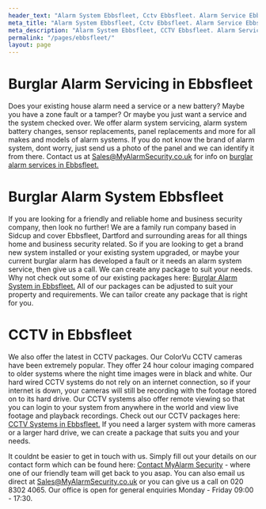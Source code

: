 ```yaml
---
header_text: "Alarm System Ebbsfleet, Cctv Ebbsfleet. Alarm Service Ebbsfleet"
meta_title: "Alarm System Ebbsfleet, Cctv Ebbsfleet. Alarm Service Ebbsfleet"
meta_description: "Alarm System Ebbsfleet, CCTV Ebbsfleet. Alarm Service Ebbsfleet, Alarm Battery Replacement Ebbsfleet, Home Alarm System Ebbsfleet. Tel 020 8302 4065"
permalink: "/pages/ebbsfleet/"
layout: page
---
```


# Burglar Alarm Servicing in Ebbsfleet 

Does your existing house alarm need a service or a new battery? Maybe you have a zone fault or a tamper? Or maybe you just want a service and the system checked over. We offer alarm system servicing, alarm system battery changes, sensor replacements, panel replacements and more for all makes and models of alarm systems. If you do not know the brand of alarm system, dont worry, just send us a photo of the panel and we can identify it from there. Contact us at <Sales@MyAlarmSecurity.co.uk> for info on [burglar alarm services in Ebbsfleet.](/categories/servicing-and-repairs.php)

# Burglar Alarm System Ebbsfleet 

If you are looking for a friendly and reliable home and business security company, then look no further! We are a family run company based in Sidcup and cover Ebbsfleet, Dartford and surrounding areas for all things home and business security related. So if you are looking to get a brand new system installed or your existing system upgraded, or maybe your current burglar alarm has developed a fault or it needs an alarm system service, then give us a call. We can create any package to suit your needs. Why not check out some of our existing packages here: [Burglar Alarm System in Ebbsfleet.](/categories/burglar-alarms.php) All of our packages can be adjusted to suit your property and requirements. We can tailor create any package that is right for you.

# CCTV in Ebbsfleet 

We also offer the latest in CCTV packages. Our ColorVu CCTV cameras have been extremely popular. They offer 24 hour colour imaging compared to older systems where the night time images were in black and white. Our hard wired CCTV systems do not rely on an internet connection, so if your internet is down, your cameras will still be recording with the footage stored on to its hard drive. Our CCTV systems also offer remote viewing so that you can login to your system from anywhere in the world and view live footage and playback recordings. Check out our CCTV packages here: [CCTV Systems in Ebbsfleet.](/categories/cctv.php) If you need a larger system with more cameras or a larger hard drive, we can create a package that suits you and your needs.

It couldnt be easier to get in touch with us. Simply fill out your details on our contact form which can be found here: [Contact MyAlarm Security](/contact.php) - where one of our friendly team will get back to you asap. You can also email us direct at Sales@MyAlarmSecurity.co.uk or you can give us a call on 020 8302 4065. Our office is open for general enquiries Monday - Friday 09:00 - 17:30.